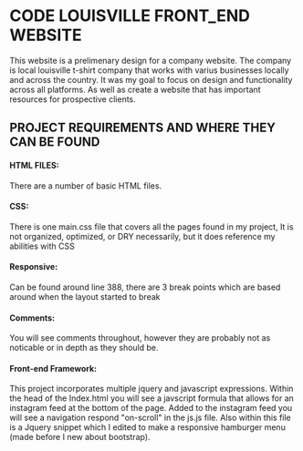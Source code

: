 # CODE LOUISVILLE FRONT_END WEBSITE
This website is a prelimenary design for a company website. The company is local louisville t-shirt company that works with varius businesses locally and across the country.
It was my goal to focus on design and functionality across all platforms. As well as create a website that has important resources for prospective clients.

## PROJECT REQUIREMENTS AND WHERE THEY CAN BE FOUND

#### HTML FILES: 
There are a number of basic HTML files.

#### CSS: 
There is one main.css file that covers all the pages found in my project, It is not organized, optimized, or DRY necessarily, but it does reference my abilities with CSS

#### Responsive: 
Can be found around line 388, there are 3 break points which are based around when the layout started to break

#### Comments:
You will see comments throughout, however they are probably not as noticable or in depth as they should be.

#### Front-end Framework:
This project incorporates multiple jquery and javascript expressions. Within the head of the Index.html you will see a javscript formula that allows for an instagram feed at the bottom of the page.
Added to the instagram feed you will see a navigation respond "on-scroll" in the js.js file. Also within this file is a Jquery snippet which I edited to make a responsive hamburger menu (made before I new about bootstrap).
